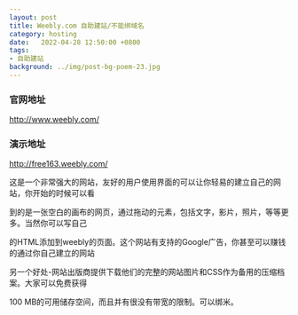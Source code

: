 ```yaml
---
layout: post
title: Weebly.com 自助建站/不能绑域名
category: hosting
date:   2022-04-28 12:50:00 +0800
tags:
- 自助建站
background: ../img/post-bg-poem-23.jpg
---
```



### 官网地址
http://www.weebly.com/

### 演示地址
http://free163.weebly.com/

这是一个非常强大的网站，友好的用户使用界面的可以让你轻易的建立自己的网站，你开始的时候可以看

到的是一张空白的画布的网页，通过拖动的元素，包括文字，影片，照片，等等更多。当然你可以写自己

的HTML添加到weebly的页面。这个网站有支持的Google广告，你甚至可以赚钱的通过你自己建立的网站 

另一个好处-网站出版商提供下载他们的完整的网站图片和CSS作为备用的压缩档案。大家可以免费获得

100 MB的可用储存空间，而且并有很没有带宽的限制。可以绑米。